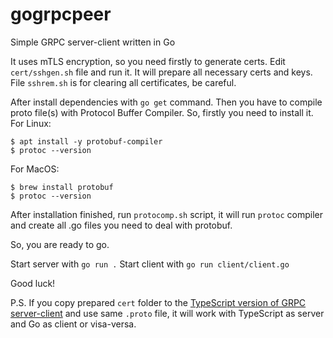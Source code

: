 # gogrpcpeer
Simple GRPC server-client written in Go

It uses mTLS encryption, so you need firstly to generate certs.
Edit `cert/sshgen.sh` file and run it. It will prepare all necessary certs and keys.
File `sshrem.sh` is for clearing all certificates, be careful.

After install dependencies with `go get` command.
Then you have to compile proto file(s) with Protocol Buffer Compiler.
So, firstly you need to install it.
For Linux:
```
$ apt install -y protobuf-compiler
$ protoc --version
```

For MacOS:
```
$ brew install protobuf
$ protoc --version
```

After installation finished, run `protocomp.sh` script, it will run `protoc` compiler
and create all .go files you need to deal with protobuf.

So, you are ready to go.

Start server with `go run .`
Start client with `go run client/client.go`

Good luck!

P.S. If you copy prepared `cert` folder to the [TypeScript version of GRPC server-client](https://github.com/dioxine/tsgrpcpeer) and use same `.proto` file,
it will work with TypeScript as server and Go as client or visa-versa.
